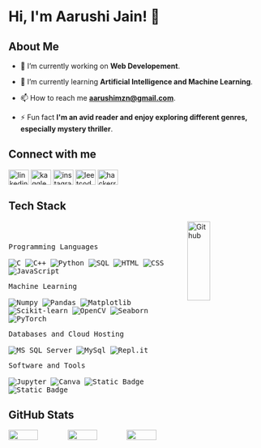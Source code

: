 # Hi, I'm Aarushi Jain! 👋

<h2> About Me </h2>

- 🔭 I’m currently working on **Web Developement**.
  
- 🌱 I’m currently learning **Artificial Intelligence and Machine Learning**.
  
- 📫 How to reach me **aarushimzn@gmail.com**.
  
- ⚡ Fun fact **I'm an avid reader and enjoy exploring different genres, especially mystery thriller**.

<h2>Connect with me</h2>
<p align="left">
<a href="https://www.linkedin.com/in/aarushijain0024/" target="blank"><img align="center" src="https://raw.githubusercontent.com/rahuldkjain/github-profile-readme-generator/master/src/images/icons/Social/linked-in-alt.svg" alt="linkedin.com/in/aarushijain0024/" height="30" width="40" /></a>
<a href="https://www.kaggle.com/aarushijain24" target="blank"><img align="center" src="https://raw.githubusercontent.com/rahuldkjain/github-profile-readme-generator/master/src/images/icons/Social/kaggle.svg" alt="kaggle.com/aarushijain24" height="30" width="40" /></a>
<a href="https://instagram.com/aarushijain.24" target="blank"><img align="center" src="https://raw.githubusercontent.com/rahuldkjain/github-profile-readme-generator/master/src/images/icons/Social/instagram.svg" alt="instagram.com/aarushijain.24)" height="30" width="40" /></a>
<a href="https://leetcode.com/u/aarushijain24/" target="blank"><img align="center" src="https://raw.githubusercontent.com/rahuldkjain/github-profile-readme-generator/master/src/images/icons/Social/leet-code.svg" alt="leetcode.com/u/aarushijain24" height="30" width="40" /></a>
<a href="https://www.hackerrank.com/profile/aarushimzn" target="blank"><img align="center" src="https://raw.githubusercontent.com/rahuldkjain/github-profile-readme-generator/master/src/images/icons/Social/hackerrank.svg" alt="hackerrank.com/profile/aarushimzn" height="30" width="40" /></a>
</p>  

<h2>Tech Stack</h2>
<img width="30%" height="20%" align="right" alt="Github" src="https://media.giphy.com/media/WFZvB7VIXBgiz3oDXE/giphy.gif"  width="100" height="200" frameBorder="0" class="giphy-embed"/>

<div>
	<p style="display: inline-block;">
  <p>
    <kbd>
        <kbd>Programming Languages</kbd>
        <br>
        <br>
        <img alt="C" src="https://img.shields.io/badge/C-05122A?logo=c&style=flat">
        <img alt="C++" src="https://img.shields.io/badge/C%2B%2B-05122A?logo=cplusplus&style=flat">
        <img alt="Python" src="https://img.shields.io/badge/Python-05122A?style=flat&logo=python">
        <img alt="SQL" src="https://img.shields.io/badge/SQL-05122A?style=flat&logo=postgresql">
        <img alt="HTML" src="https://img.shields.io/badge/HTML-05122A?style=flat&logo=html5">
        <img alt="CSS" src="https://img.shields.io/badge/CSS-05122A?style=flat&logo=css3">
        <img alt="JavaScript" src="https://img.shields.io/badge/JavaScript-05122A?style=flat&logo=javascript">
    </kbd>
  </p>
  <p>
    <kbd>
        <kbd>Machine Learning</kbd>
        <br>
        <br>
        <img alt="Numpy" src="https://img.shields.io/badge/Numpy-05122A?style=flat&logo=numpy">
        <img alt="Pandas" src="https://img.shields.io/badge/Pandas-05122A?style=flat&logo=Pandas">
        <img alt="Matplotlib" src="https://img.shields.io/badge/Matplotlib-05122A?style=flat">
        <img alt="Scikit-learn" src="https://img.shields.io/badge/Scikit--learn-05122A?style=flat&logo=Scikit-learn">
        <img alt="OpenCV" src="https://img.shields.io/badge/OpenCV-05122A?style=flat&logo=OpenCV">
        <img alt="Seaborn" src="https://img.shields.io/badge/Seaborn-05122A?style=flat&logo=Seaborn">
        <img alt="PyTorch" src="https://img.shields.io/badge/PyTorch-05122A?style=flat&logo=pytorch">
    </kbd>
  </p>
	<p>
		<kbd>
			<kbd>Databases and Cloud Hosting</kbd>
			<br>
			<br>
      <img alt="MS SQL Server" src="https://img.shields.io/badge/MS_SQL_Server-05122A?style=flat&logo=microsoft-sql-server">
			<img alt="MySql" src="https://img.shields.io/badge/MySql-05122A?style=flat&logo=MySql">
			<img alt="Repl.it" src="https://img.shields.io/badge/Repl.it-05122A.svg?style=flat&logo=Replit">
		</kbd>
	</p>
	<p>
		<kbd>
			<kbd>Software and Tools</kbd>
			<br>
			<br>
			<img alt="Jupyter" src="https://img.shields.io/badge/Jupyter-05122A?style=flat&logo=Jupyter">
			<img alt="Canva" src="https://img.shields.io/badge/Canva-05122A?style=flat&logo=Canva">
			<img alt="Static Badge" src="https://img.shields.io/badge/Google%20Colab-05122A?style=flat&logo=Google%20Colab">
			<img alt="Static Badge" src="https://img.shields.io/badge/Leetcode-05122A?style=flat&logo=Leetcode">
		</kbd>
	</p>
    </p>
</div>


<h2>GitHub Stats</h2>

<div style="display: flex; justify-content: space-around;">
  <img src="https://github-readme-stats.vercel.app/api?username=aarushijain-24&show_icons=true&theme=dark&hide_border=false"  style="width: 50%;"></br>
  <img src="https://github-readme-streak-stats.herokuapp.com/?user=aarushijain-24&theme=dark&hide_border=false"  style="width: 50%;"></br>
  <img src="https://github-readme-stats.vercel.app/api/top-langs/?username=aarushijain-24&theme=dark&hide_border=false&include_all_commits=true&count_private=true&layout=compact"  style="width: 50%;"></br>
</div>

<!--

![](https://github-readme-stats.vercel.app/api?username=aarushijain-24&show_icons=true&theme=tokyonight)
![](https://github-readme-streak-stats.herokuapp.com/?user=aarushijain-24&theme=dark&hide_border=false)<br/>
![](https://github-readme-stats.vercel.app/api/top-langs/?username=aarushijain-24&theme=dark&hide_border=false&include_all_commits=true&count_private=true&layout=compact)


**aarushijain-24/aarushijain-24** is a ✨ _special_ ✨ repository because its `README.md` (this file) appears on your GitHub profile.

Here are some ideas to get you started:

- 🔭 I’m currently working on ...
- 🌱 I’m currently learning ...
- 👯 I’m looking to collaborate on ...
- 🤔 I’m looking for help with ...
- 💬 Ask me about ...
- 📫 How to reach me: ...
- 😄 Pronouns: ...
- ⚡ Fun fact: ...
-->
